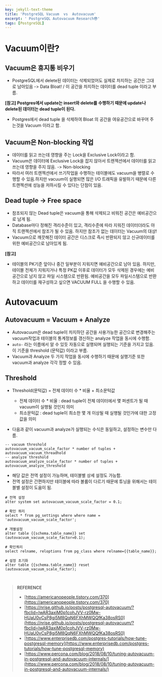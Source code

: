 ```yaml
---
key: jekyll-text-theme
title: 'PostgreSQL Vacuum  vs  Autovacuum'
excerpt: ' PostgreSQL Autovacuum Research😎'
tags: [PostgreSQL]
---
```


# Vacuum이란?

## Vacuum은 휴지통 비우기

* PostgreSQL에서 delete된 데이터는 삭제되었어도 실제로 차지하는 공간은 그대로 남아있음 -> Data Bloat! / 이 공간을 차지하는 데이터를 dead tuple 이라고 부름.

**[참고] Postgres에서 update는 insert와 delete를 수행하기 때문에 update나 delete된 데이터는 dead tuple이 된다.**

* Postgres에서 dead tuple 을 삭제하여 Bloat 의 공간을 여유공간으로 바꾸어 주는것을 Vacuum 이라고 함.

## Vacuum은 Non-blocking 작업

* 데이터를 읽고 쓰는데 영향을 주는 Lock을 Exclusive Lock이라고 함.
* Vacuum은 데이터에 Exclusive Lock을 잡지 않아서 트렌젝션에서 데이터를 읽고 쓰는데 영향을 주지 않음. -> Non-blocking
* 따라서 여러 트렌젝션에서 쓰기작업을 수행하는 테이블에도 vacuum을 병렬로 수행할 수 있음.하지만 vacuum이 실행되면 많은 I/O 트래픽을 유발하기 때문에 다른 트랜젝션에 성능을 저하시킬 수 있다는 단점이 있음.

## Dead tuple -> Free space

* 참조되지 않는 Dead tuple은 vacuum을 통해 삭제되고 비워진 공간은 예비공간으로 남게 됨.
* Database마다 정해진 격리수준이 있고, 격리수준에 따라 지워진 데이터더라도 아직 트랜젝션에서 참조가 될 수 있음. 하지만 참조가 없는 데이터는 Vacuum의 대상!
* Vacuum으로 깨끗해진 데이터 공간은 디스크로 즉시 반환되지 않고 신규데이터를 위한 예비공간으로 남아있게 됨.

**[참고]**
* 테이블의 PK기준 앞이나 중간 일부분이 지워지면 예비공간으로 남아 있음. 하지만, 테이블 전체가 지워지거나 특정 PK값 이후로 데이터가 모두 삭제된 경우에는 예비공간으로 남지 않고 파일 시스템으로 반환됨. 예비공간을 모두 파일시스템으로 반환하고 데이터를 재구성하고 싶으면 VACUUM FULL 을 수행할 수 있음.


# Autovacuum

## Autovacuum = Vacuum + Analyze

* Autovacuum은 dead tuple이 차지하던 공간을 사용가능한 공간으로 변경해주는 vacuum작업과 테이블의 통계정보를 갱신하는 analyze 작업을 동시에 수행함.
* `auto-` 라는 이름에서 알 수 있듯 자동으로 실행되며 실행되는 기준을 가지고 있음. 이 기준을 threshold (문턱값) 이라고 부름.
* Vacuum과 Analyze 두 가지 작업을 동시에 수행하기 때문에 실행기준 또한 vacuum과 analyze 각각 정할 수 있음.

## Threshold

* Threshold(문턱값) = 전체 데이터 수 * 비율 + 최소문턱값
	* 전체 데이터 수 * 비율 : dead tuple이 전체 데이터에서 몇 퍼센트가 될 때 vacuum이 실행될 것인지 의미
	* 최소문턱값 : dead tuple이 최소한 몇 개 이상될 때 실행될 것인가에 대한 고정값을 의미

* 다음과 같이 vacuum과 analyze가 실행되는 수식은 동일하고, 설정하는 변수만 다름.

```
-- vacuum threshold  
autovacuum_vacuum_scale_factor * number of tuples + autovacuum_vacuum_threadhold  
-- analyze threshold 
autovacuum_analyze_scale_factor * number of tuples + autovacuum_analyze_threshold
```

* 해당 값은 전역 설정이 가능하며, 테이블별 상세 설정도 가능함.
* 전역 설정은 간편하지만 테이블에 따라 볼륨이 다르기 때문에 튜닝을 위해서는 테이블별 설정이 도움이 됨.

```
# 전역 설정
alter system set autovacuum_vacuum_scale_factor = 0.1;

# 확인 쿼리
select * from pg_settings where where name = 'autovacuum_vacuum_scale_factor';

# 개별설정
alter table {{schema.table_name}} set (autovacuum_vacuum_scale_factor=0.1);

# 확인쿼리
select relname, reloptions from pg_class where relname={{table_name}};

# 설정 초기화
alter table {{schema.table_name}} reset (autovacuum_vacuum_scale_factor);
```
<br>

> **REFERENCE**
> * [https://americanopeople.tistory.com/370](https://americanopeople.tistory.com/370)
> * [https://nrise.github.io/posts/postgresql-autovacuum/?fbclid=IwAR3axiM0p1cohJVV-rz0Mw-HUaU0vCsP8gi5M8QqN6FXhMWQQfKa38osRS0](https://nrise.github.io/posts/postgresql-autovacuum/?fbclid=IwAR3axiM0p1cohJVV-rz0Mw-HUaU0vCsP8gi5M8QqN6FXhMWQQfKa38osRS0)
> * [https://www.enterprisedb.com/postgres-tutorials/how-tune-postgresql-memory](https://www.enterprisedb.com/postgres-tutorials/how-tune-postgresql-memory)
> * [https://www.percona.com/blog/2018/08/10/tuning-autovacuum-in-postgresql-and-autovacuum-internals/](https://www.percona.com/blog/2018/08/10/tuning-autovacuum-in-postgresql-and-autovacuum-internals/)